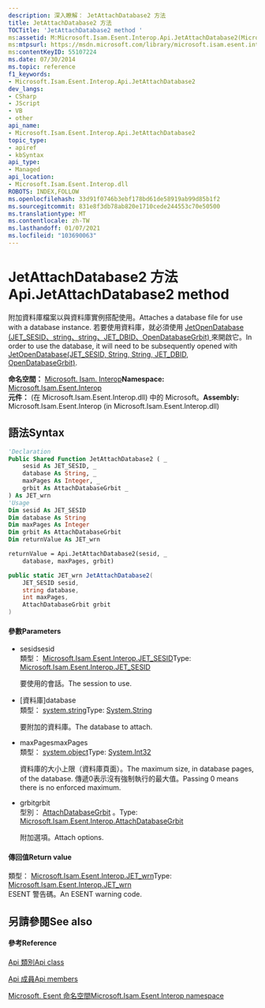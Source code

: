 ```yaml
---
description: 深入瞭解： JetAttachDatabase2 方法
title: JetAttachDatabase2 方法
TOCTitle: 'JetAttachDatabase2 method '
ms:assetid: M:Microsoft.Isam.Esent.Interop.Api.JetAttachDatabase2(Microsoft.Isam.Esent.Interop.JET_SESID,System.String,System.Int32,Microsoft.Isam.Esent.Interop.AttachDatabaseGrbit)
ms:mtpsurl: https://msdn.microsoft.com/library/microsoft.isam.esent.interop.api.jetattachdatabase2(v=EXCHG.10)
ms:contentKeyID: 55107224
ms.date: 07/30/2014
ms.topic: reference
f1_keywords:
- Microsoft.Isam.Esent.Interop.Api.JetAttachDatabase2
dev_langs:
- CSharp
- JScript
- VB
- other
api_name:
- Microsoft.Isam.Esent.Interop.Api.JetAttachDatabase2
topic_type:
- apiref
- kbSyntax
api_type:
- Managed
api_location:
- Microsoft.Isam.Esent.Interop.dll
ROBOTS: INDEX,FOLLOW
ms.openlocfilehash: 33d91f0746b3ebf178bd61de58919ab99d85b1f2
ms.sourcegitcommit: 831e8f3db78ab820e1710cede244553c70e50500
ms.translationtype: MT
ms.contentlocale: zh-TW
ms.lasthandoff: 01/07/2021
ms.locfileid: "103690063"
---
```

# <a name="apijetattachdatabase2-method"></a><span data-ttu-id="bfe43-103">JetAttachDatabase2 方法</span><span class="sxs-lookup"><span data-stu-id="bfe43-103">Api.JetAttachDatabase2 method</span></span>

<span data-ttu-id="bfe43-104">附加資料庫檔案以與資料庫實例搭配使用。</span><span class="sxs-lookup"><span data-stu-id="bfe43-104">Attaches a database file for use with a database instance.</span></span> <span data-ttu-id="bfe43-105">若要使用資料庫，就必須使用 [JetOpenDatabase (JET_SESID、string、string、JET_DBID、OpenDatabaseGrbit) ](./api.jetopendatabase-method.md)來開啟它。</span><span class="sxs-lookup"><span data-stu-id="bfe43-105">In order to use the database, it will need to be subsequently opened with [JetOpenDatabase(JET_SESID, String, String, JET_DBID, OpenDatabaseGrbit)](./api.jetopendatabase-method.md).</span></span>

<span data-ttu-id="bfe43-106">**命名空間：**  [Microsoft. Isam. Interop](./microsoft.isam.esent.interop-namespace.md)</span><span class="sxs-lookup"><span data-stu-id="bfe43-106">**Namespace:**  [Microsoft.Isam.Esent.Interop](./microsoft.isam.esent.interop-namespace.md)</span></span>  
<span data-ttu-id="bfe43-107">**元件：**  (在 Microsoft.Isam.Esent.Interop.dll) 中的 Microsoft。</span><span class="sxs-lookup"><span data-stu-id="bfe43-107">**Assembly:**  Microsoft.Isam.Esent.Interop (in Microsoft.Isam.Esent.Interop.dll)</span></span>

## <a name="syntax"></a><span data-ttu-id="bfe43-108">語法</span><span class="sxs-lookup"><span data-stu-id="bfe43-108">Syntax</span></span>

``` vb
'Declaration
Public Shared Function JetAttachDatabase2 ( _
    sesid As JET_SESID, _
    database As String, _
    maxPages As Integer, _
    grbit As AttachDatabaseGrbit _
) As JET_wrn
'Usage
Dim sesid As JET_SESID
Dim database As String
Dim maxPages As Integer
Dim grbit As AttachDatabaseGrbit
Dim returnValue As JET_wrn

returnValue = Api.JetAttachDatabase2(sesid, _
    database, maxPages, grbit)
```

``` csharp
public static JET_wrn JetAttachDatabase2(
    JET_SESID sesid,
    string database,
    int maxPages,
    AttachDatabaseGrbit grbit
)
```

#### <a name="parameters"></a><span data-ttu-id="bfe43-109">參數</span><span class="sxs-lookup"><span data-stu-id="bfe43-109">Parameters</span></span>

  - <span data-ttu-id="bfe43-110">sesid</span><span class="sxs-lookup"><span data-stu-id="bfe43-110">sesid</span></span>  
    <span data-ttu-id="bfe43-111">類型： [Microsoft.Isam.Esent.Interop.JET_SESID](./jet-sesid-structure.md)</span><span class="sxs-lookup"><span data-stu-id="bfe43-111">Type: [Microsoft.Isam.Esent.Interop.JET_SESID](./jet-sesid-structure.md)</span></span>  
    
    <span data-ttu-id="bfe43-112">要使用的會話。</span><span class="sxs-lookup"><span data-stu-id="bfe43-112">The session to use.</span></span>

<!-- end list -->

  - <span data-ttu-id="bfe43-113">[資料庫]</span><span class="sxs-lookup"><span data-stu-id="bfe43-113">database</span></span>  
    <span data-ttu-id="bfe43-114">類型： [system.string](/dotnet/api/system.string)</span><span class="sxs-lookup"><span data-stu-id="bfe43-114">Type: [System.String](/dotnet/api/system.string)</span></span>  
    
    <span data-ttu-id="bfe43-115">要附加的資料庫。</span><span class="sxs-lookup"><span data-stu-id="bfe43-115">The database to attach.</span></span>

<!-- end list -->

  - <span data-ttu-id="bfe43-116">maxPages</span><span class="sxs-lookup"><span data-stu-id="bfe43-116">maxPages</span></span>  
    <span data-ttu-id="bfe43-117">類型： [system.object](/dotnet/api/system.int32)</span><span class="sxs-lookup"><span data-stu-id="bfe43-117">Type: [System.Int32](/dotnet/api/system.int32)</span></span>  
    
    <span data-ttu-id="bfe43-118">資料庫的大小上限（資料庫頁面）。</span><span class="sxs-lookup"><span data-stu-id="bfe43-118">The maximum size, in database pages, of the database.</span></span> <span data-ttu-id="bfe43-119">傳遞0表示沒有強制執行的最大值。</span><span class="sxs-lookup"><span data-stu-id="bfe43-119">Passing 0 means there is no enforced maximum.</span></span>

<!-- end list -->

  - <span data-ttu-id="bfe43-120">grbit</span><span class="sxs-lookup"><span data-stu-id="bfe43-120">grbit</span></span>  
    <span data-ttu-id="bfe43-121">型別： [AttachDatabaseGrbit](./attachdatabasegrbit-enumeration.md) 。</span><span class="sxs-lookup"><span data-stu-id="bfe43-121">Type: [Microsoft.Isam.Esent.Interop.AttachDatabaseGrbit](./attachdatabasegrbit-enumeration.md)</span></span>  
    
    <span data-ttu-id="bfe43-122">附加選項。</span><span class="sxs-lookup"><span data-stu-id="bfe43-122">Attach options.</span></span>

#### <a name="return-value"></a><span data-ttu-id="bfe43-123">傳回值</span><span class="sxs-lookup"><span data-stu-id="bfe43-123">Return value</span></span>

<span data-ttu-id="bfe43-124">類型： [Microsoft.Isam.Esent.Interop.JET_wrn](./jet-wrn-enumeration.md)</span><span class="sxs-lookup"><span data-stu-id="bfe43-124">Type: [Microsoft.Isam.Esent.Interop.JET_wrn](./jet-wrn-enumeration.md)</span></span>  
<span data-ttu-id="bfe43-125">ESENT 警告碼。</span><span class="sxs-lookup"><span data-stu-id="bfe43-125">An ESENT warning code.</span></span>  

## <a name="see-also"></a><span data-ttu-id="bfe43-126">另請參閱</span><span class="sxs-lookup"><span data-stu-id="bfe43-126">See also</span></span>

#### <a name="reference"></a><span data-ttu-id="bfe43-127">參考</span><span class="sxs-lookup"><span data-stu-id="bfe43-127">Reference</span></span>

[<span data-ttu-id="bfe43-128">Api 類別</span><span class="sxs-lookup"><span data-stu-id="bfe43-128">Api class</span></span>](./api-class.md)

[<span data-ttu-id="bfe43-129">Api 成員</span><span class="sxs-lookup"><span data-stu-id="bfe43-129">Api members</span></span>](./api-members.md)

[<span data-ttu-id="bfe43-130">Microsoft. Esent 命名空間</span><span class="sxs-lookup"><span data-stu-id="bfe43-130">Microsoft.Isam.Esent.Interop namespace</span></span>](./microsoft.isam.esent.interop-namespace.md)
